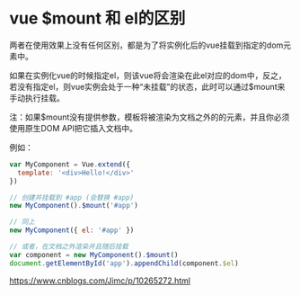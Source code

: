 # vue $mount 和 el的区别

两者在使用效果上没有任何区别，都是为了将实例化后的vue挂载到指定的dom元素中。

如果在实例化vue的时候指定el，则该vue将会渲染在此el对应的dom中，反之，若没有指定el，则vue实例会处于一种“未挂载”的状态，此时可以通过$mount来手动执行挂载。

注：如果$mount没有提供参数，模板将被渲染为文档之外的的元素，并且你必须使用原生DOM API把它插入文档中。

例如：

```js
var MyComponent = Vue.extend({
  template: '<div>Hello!</div>'
})

// 创建并挂载到 #app (会替换 #app)
new MyComponent().$mount('#app')

// 同上
new MyComponent({ el: '#app' })

// 或者，在文档之外渲染并且随后挂载
var component = new MyComponent().$mount()
document.getElementById('app').appendChild(component.$el)
```



<https://www.cnblogs.com/Jimc/p/10265272.html>